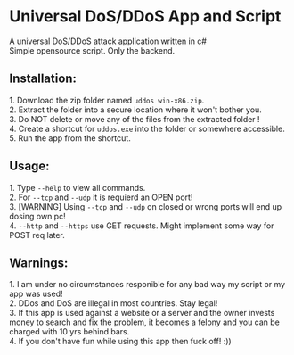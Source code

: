 # Universal DoS/DDoS App and Script
A universal DoS/DDoS attack application written in c# <br>
Simple opensource script. Only the backend.
<h2>Installation:</h2>
1. Download the zip folder named <code>uddos win-x86.zip</code>. <br>
2. Extract the folder into a secure location where it won't bother you. <br>
3. Do NOT delete or move any of the files from the extracted folder !<br>
4. Create a shortcut for <code>uddos.exe</code> into the folder or somewhere accessible. <br>
5. Run the app from the shortcut. <br>
<h2>Usage:</h2>
1. Type <code>--help</code> to view all commands. <br>
2. For <code>--tcp</code> and <code>--udp</code> it is requierd an OPEN port! <br>
3. [WARNING] Using <code>--tcp</code> and <code>--udp</code> on closed or wrong ports will end up dosing own pc! <br>
4. <code>--http</code> and <code>--https</code> use GET requests. Might implement some way for POST req later. <br>
<h2>Warnings:</h1>
1. I am under no circumstances responible for any bad way my script or my app was used! <br>
2. DDos and DoS are illegal in most countries. Stay legal! <br>
3. If this app is used against a website or a server and the owner invests money to search and fix the problem, it becomes a felony and you can be charged with 10 yrs behind bars. <br>
4. If you don't have fun while using this app then fuck off! :))
